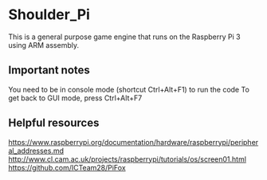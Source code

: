 # Shoulder_Pi
This is a general purpose game engine that runs on the Raspberry Pi 3 using ARM assembly.

## Important notes
You need to be in console mode (shortcut Ctrl+Alt+F1) to run the code
To get back to GUI mode, press Ctrl+Alt+F7

## Helpful resources
https://www.raspberrypi.org/documentation/hardware/raspberrypi/peripheral_addresses.md
http://www.cl.cam.ac.uk/projects/raspberrypi/tutorials/os/screen01.html
https://github.com/ICTeam28/PiFox

